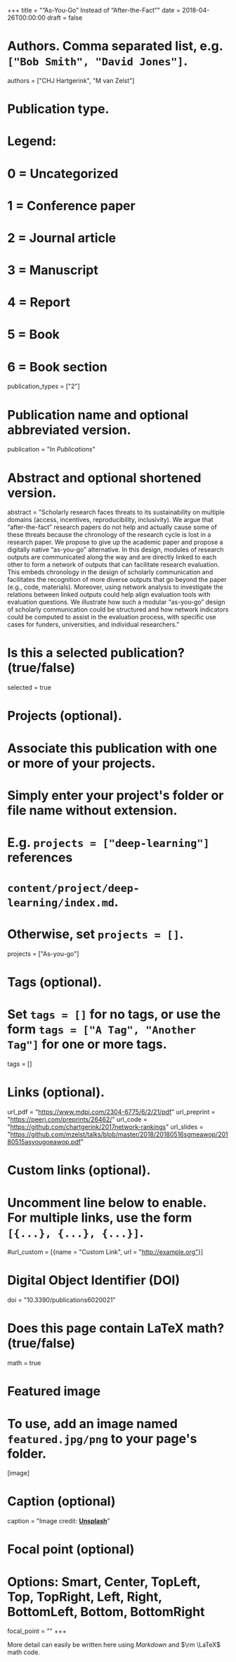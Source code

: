 +++
title = "“As-You-Go” Instead of “After-the-Fact”"
date = 2018-04-26T00:00:00
draft = false

# Authors. Comma separated list, e.g. `["Bob Smith", "David Jones"]`.
authors = ["CHJ Hartgerink", "M van Zelst"]

# Publication type.
# Legend:
# 0 = Uncategorized
# 1 = Conference paper
# 2 = Journal article
# 3 = Manuscript
# 4 = Report
# 5 = Book
# 6 = Book section
publication_types = ["2"]

# Publication name and optional abbreviated version.
publication = "In *Publications*"

# Abstract and optional shortened version.
abstract = "Scholarly research faces threats to its sustainability on multiple domains (access, incentives, reproducibility, inclusivity). We argue that “after-the-fact” research papers do not help and actually cause some of these threats because the chronology of the research cycle is lost in a research paper. We propose to give up the academic paper and propose a digitally native “as-you-go” alternative. In this design, modules of research outputs are communicated along the way and are directly linked to each other to form a network of outputs that can facilitate research evaluation. This embeds chronology in the design of scholarly communication and facilitates the recognition of more diverse outputs that go beyond the paper (e.g., code, materials). Moreover, using network analysis to investigate the relations between linked outputs could help align evaluation tools with evaluation questions. We illustrate how such a modular “as-you-go” design of scholarly communication could be structured and how network indicators could be computed to assist in the evaluation process, with specific use cases for funders, universities, and individual researchers."

# Is this a selected publication? (true/false)
selected = true

# Projects (optional).
#   Associate this publication with one or more of your projects.
#   Simply enter your project's folder or file name without extension.
#   E.g. `projects = ["deep-learning"]` references 
#   `content/project/deep-learning/index.md`.
#   Otherwise, set `projects = []`.
projects = ["As-you-go"]

# Tags (optional).
#   Set `tags = []` for no tags, or use the form `tags = ["A Tag", "Another Tag"]` for one or more tags.
tags = []

# Links (optional).
url_pdf = "https://www.mdpi.com/2304-6775/6/2/21/pdf"
url_preprint = "https://peerj.com/preprints/26462/"
url_code = "https://github.com/chartgerink/2017network-rankings"
url_slides = "https://github.com/mzelst/talks/blob/master/2018/20180516sgmeawop/20180515asyougoeawop.pdf"

# Custom links (optional).
#   Uncomment line below to enable. For multiple links, use the form `[{...}, {...}, {...}]`.
#url_custom = [{name = "Custom Link", url = "http://example.org"}]

# Digital Object Identifier (DOI)
doi = "10.3390/publications6020021"

# Does this page contain LaTeX math? (true/false)
math = true

# Featured image
# To use, add an image named `featured.jpg/png` to your page's folder. 
[image]
  # Caption (optional)
  caption = "Image credit: [**Unsplash**](https://unsplash.com/photos/pLCdAaMFLTE)"

  # Focal point (optional)
  # Options: Smart, Center, TopLeft, Top, TopRight, Left, Right, BottomLeft, Bottom, BottomRight
  focal_point = ""
+++

More detail can easily be written here using *Markdown* and $\rm \LaTeX$ math code.
